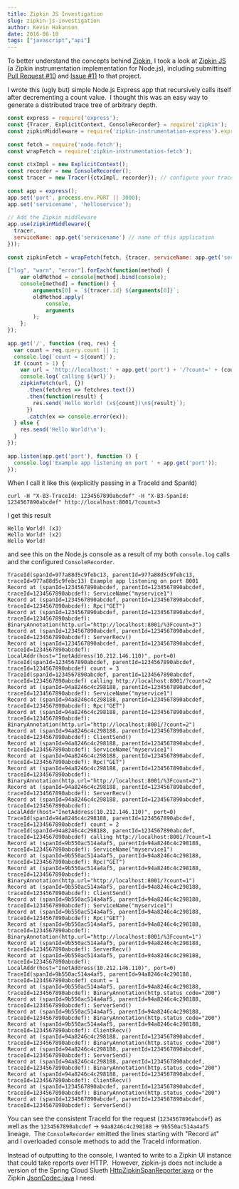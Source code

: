 ```yaml
---
title: Zipkin JS Investigation
slug: zipkin-js-investigation
author: Kevin Hakanson
date: 2016-06-10
tags: ["javascript","api"]
---
```

To better understand the concepts behind [Zipkin](http://zipkin.io/), I took a look at [Zipkin JS](https://github.com/openzipkin/zipkin-js) (a Zipkin instrumentation implementation for Node.js), including submitting [Pull Request #10](https://github.com/openzipkin/zipkin-js/pull/10) and [Issue #11](https://github.com/openzipkin/zipkin-js/issues/11) to that project.

I wrote this (ugly but) simple Node.js Express app that recursively calls itself after decrementing a count value.  I thought this was an easy way to generate a distributed trace tree of arbitrary depth.

```javascript
const express = require('express');  
const {Tracer, ExplicitContext, ConsoleRecorder} = require('zipkin');  
const zipkinMiddleware = require('zipkin-instrumentation-express').expressMiddleware;  
  
const fetch = require('node-fetch');  
const wrapFetch = require('zipkin-instrumentation-fetch');  
  
const ctxImpl = new ExplicitContext();  
const recorder = new ConsoleRecorder();  
const tracer = new Tracer({ctxImpl, recorder}); // configure your tracer properly here  
  
const app = express();  
app.set('port', process.env.PORT || 3000);  
app.set('servicename', 'helloservice');  
  
// Add the Zipkin middleware  
app.use(zipkinMiddleware({  
  tracer,  
  serviceName: app.get('servicename') // name of this application  
}));  
  
const zipkinFetch = wrapFetch(fetch, {tracer, serviceName: app.get('servicename')});  
  
["log", "warn", "error"].forEach(function(method) {  
    var oldMethod = console[method].bind(console);  
    console[method] = function() {  
        arguments[0] = `${tracer.id} ${arguments[0]}`;  
        oldMethod.apply(  
            console,  
            arguments  
        );  
    };  
});  
  
app.get('/', function (req, res) {  
  var count = req.query.count || 1;  
  console.log(`count = ${count}`);  
  if (count > 1) {  
    var url = 'http://localhost:' + app.get('port') + '/?count=' + (count - 1);  
    console.log(`calling ${url}`);  
    zipkinFetch(url, {})  
      .then(fetchres => fetchres.text())  
      .then(function(result) {  
        res.send(`Hello World! (x${count})\n${result}`);  
      })  
      .catch(ex => console.error(ex));  
  } else {  
    res.send('Hello World!\n');  
  }    
});  
  
app.listen(app.get('port'), function () {  
  console.log('Example app listening on port ' + app.get('port'));  
});  
```

When I call it like this (explicitly passing in a TraceId and SpanId)

```
curl -H "X-B3-TraceId: 1234567890abcdef" -H "X-B3-SpanId: 1234567890abcdef" http://localhost:8001/?count=3
```

I get this result

```
Hello World! (x3)
Hello World! (x2)
Hello World!
```

and see this on the Node.js console as a result of my both `console.log` calls and the configured `ConsoleRecorder`.

```
TraceId(spanId=977a88d5c9febc13, parentId=977a88d5c9febc13, traceId=977a88d5c9febc13) Example app listening on port 8001  
Record at (spanId=1234567890abcdef, parentId=1234567890abcdef, traceId=1234567890abcdef): ServiceName("myservice1")  
Record at (spanId=1234567890abcdef, parentId=1234567890abcdef, traceId=1234567890abcdef): Rpc("GET")  
Record at (spanId=1234567890abcdef, parentId=1234567890abcdef, traceId=1234567890abcdef): BinaryAnnotation(http.url="http://localhost:8001/%3Fcount=3")  
Record at (spanId=1234567890abcdef, parentId=1234567890abcdef, traceId=1234567890abcdef): ServerRecv()  
Record at (spanId=1234567890abcdef, parentId=1234567890abcdef, traceId=1234567890abcdef): LocalAddr(host="InetAddress(10.212.146.110)", port=0)  
TraceId(spanId=1234567890abcdef, parentId=1234567890abcdef, traceId=1234567890abcdef) count = 3  
TraceId(spanId=1234567890abcdef, parentId=1234567890abcdef, traceId=1234567890abcdef) calling http://localhost:8001/?count=2  
Record at (spanId=94a8246c4c298188, parentId=1234567890abcdef, traceId=1234567890abcdef): ServiceName("myservice1")  
Record at (spanId=94a8246c4c298188, parentId=1234567890abcdef, traceId=1234567890abcdef): Rpc("GET")  
Record at (spanId=94a8246c4c298188, parentId=1234567890abcdef, traceId=1234567890abcdef): BinaryAnnotation(http.url="http://localhost:8001/?count=2")  
Record at (spanId=94a8246c4c298188, parentId=1234567890abcdef, traceId=1234567890abcdef): ClientSend()  
Record at (spanId=94a8246c4c298188, parentId=1234567890abcdef, traceId=1234567890abcdef): ServiceName("myservice1")  
Record at (spanId=94a8246c4c298188, parentId=1234567890abcdef, traceId=1234567890abcdef): Rpc("GET")  
Record at (spanId=94a8246c4c298188, parentId=1234567890abcdef, traceId=1234567890abcdef): BinaryAnnotation(http.url="http://localhost:8001/%3Fcount=2")  
Record at (spanId=94a8246c4c298188, parentId=1234567890abcdef, traceId=1234567890abcdef): ServerRecv()  
Record at (spanId=94a8246c4c298188, parentId=1234567890abcdef, traceId=1234567890abcdef): LocalAddr(host="InetAddress(10.212.146.110)", port=0)  
TraceId(spanId=94a8246c4c298188, parentId=1234567890abcdef, traceId=1234567890abcdef) count = 2  
TraceId(spanId=94a8246c4c298188, parentId=1234567890abcdef, traceId=1234567890abcdef) calling http://localhost:8001/?count=1  
Record at (spanId=9b550ac514a4af5, parentId=94a8246c4c298188, traceId=1234567890abcdef): ServiceName("myservice1")  
Record at (spanId=9b550ac514a4af5, parentId=94a8246c4c298188, traceId=1234567890abcdef): Rpc("GET")  
Record at (spanId=9b550ac514a4af5, parentId=94a8246c4c298188, traceId=1234567890abcdef): BinaryAnnotation(http.url="http://localhost:8001/?count=1")  
Record at (spanId=9b550ac514a4af5, parentId=94a8246c4c298188, traceId=1234567890abcdef): ClientSend()  
Record at (spanId=9b550ac514a4af5, parentId=94a8246c4c298188, traceId=1234567890abcdef): ServiceName("myservice1")  
Record at (spanId=9b550ac514a4af5, parentId=94a8246c4c298188, traceId=1234567890abcdef): Rpc("GET")  
Record at (spanId=9b550ac514a4af5, parentId=94a8246c4c298188, traceId=1234567890abcdef): BinaryAnnotation(http.url="http://localhost:8001/%3Fcount=1")  
Record at (spanId=9b550ac514a4af5, parentId=94a8246c4c298188, traceId=1234567890abcdef): ServerRecv()  
Record at (spanId=9b550ac514a4af5, parentId=94a8246c4c298188, traceId=1234567890abcdef): LocalAddr(host="InetAddress(10.212.146.110)", port=0)  
TraceId(spanId=9b550ac514a4af5, parentId=94a8246c4c298188, traceId=1234567890abcdef) count = 1  
Record at (spanId=9b550ac514a4af5, parentId=94a8246c4c298188, traceId=1234567890abcdef): BinaryAnnotation(http.status_code="200")  
Record at (spanId=9b550ac514a4af5, parentId=94a8246c4c298188, traceId=1234567890abcdef): ServerSend()  
Record at (spanId=9b550ac514a4af5, parentId=94a8246c4c298188, traceId=1234567890abcdef): BinaryAnnotation(http.status_code="200")  
Record at (spanId=9b550ac514a4af5, parentId=94a8246c4c298188, traceId=1234567890abcdef): ClientRecv()  
Record at (spanId=94a8246c4c298188, parentId=1234567890abcdef, traceId=1234567890abcdef): BinaryAnnotation(http.status_code="200")  
Record at (spanId=94a8246c4c298188, parentId=1234567890abcdef, traceId=1234567890abcdef): ServerSend()  
Record at (spanId=94a8246c4c298188, parentId=1234567890abcdef, traceId=1234567890abcdef): BinaryAnnotation(http.status_code="200")  
Record at (spanId=94a8246c4c298188, parentId=1234567890abcdef, traceId=1234567890abcdef): ClientRecv()  
Record at (spanId=1234567890abcdef, parentId=1234567890abcdef, traceId=1234567890abcdef): BinaryAnnotation(http.status_code="200")  
Record at (spanId=1234567890abcdef, parentId=1234567890abcdef, traceId=1234567890abcdef): ServerSend()  
```

You can see the consistent TraceId for the request (`1234567890abcdef`) as well as the `1234567890abcdef` -> `94a8246c4c298188` -> `9b550ac514a4af5` lineage.  The `ConsoleRecorder` emitted the lines starting with "Record at" and I overloaded console methods to add the TraceId information.

Instead of outputting to the console, I wanted to write to a Zipkin UI instance that could take reports over HTTP.  However, zipkin-js does not include a version of the Spring Cloud Slueth [HttpZipkinSpanReporter.java](https://github.com/spring-cloud/spring-cloud-sleuth/blob/2e2c8b3e17cbef809abf350f4960acdf14618d16/spring-cloud-sleuth-zipkin/src/main/java/org/springframework/cloud/sleuth/zipkin/HttpZipkinSpanReporter.java) or the Zipkin [JsonCodec.java](https://github.com/openzipkin/zipkin/blob/680170cf5ccce96d31cc3b6e1c1d430edf70e070/zipkin/src/main/java/zipkin/internal/JsonCodec.java) I need.
